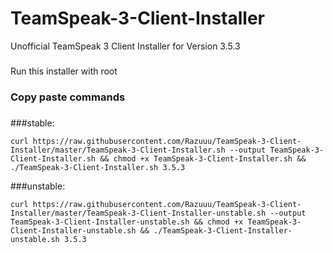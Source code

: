 # TeamSpeak-3-Client-Installer
Unofficial TeamSpeak 3 Client Installer for Version 3.5.3
###
Run this installer with root
###
### Copy paste commands
###
###stable:
```
curl https://raw.githubusercontent.com/Razuuu/TeamSpeak-3-Client-Installer/master/TeamSpeak-3-Client-Installer.sh --output TeamSpeak-3-Client-Installer.sh && chmod +x TeamSpeak-3-Client-Installer.sh && ./TeamSpeak-3-Client-Installer.sh 3.5.3
```
###unstable:
```
curl https://raw.githubusercontent.com/Razuuu/TeamSpeak-3-Client-Installer/master/TeamSpeak-3-Client-Installer-unstable.sh --output TeamSpeak-3-Client-Installer-unstable.sh && chmod +x TeamSpeak-3-Client-Installer-unstable.sh && ./TeamSpeak-3-Client-Installer-unstable.sh 3.5.3
```
